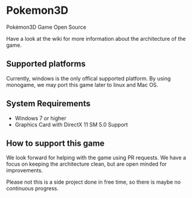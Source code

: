 # Pokemon3D

Pokémon3D Game Open Source

Have a look at the wiki for more information about the architecture of the game.

## Supported platforms

Currently, windows is the only offical supported platform. By using monogame, we may port this game later to linux and Mac OS.
 
## System Requirements
 
- Windows 7 or higher
- Graphics Card with DirectX 11 SM 5.0 Support 

## How to support this game

We look forward for helping with the game using PR requests. We have a focus on keeping the architecture clean, but are open minded for improvements. 

Please not this is a side project done in free time, so there is maybe no continuous progress.
